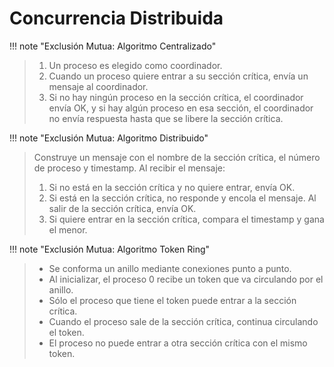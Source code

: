 # Concurrencia Distribuida

!!! note "Exclusión Mutua: Algoritmo Centralizado"
> 1. Un proceso es elegido como coordinador.
> 2. Cuando un proceso quiere entrar a su sección crítica, envía un mensaje al coordinador.
> 3. Si no hay ningún proceso en la sección crítica, el coordinador envía OK, y si hay algún proceso en esa sección, el coordinador no envía respuesta hasta que se libere la sección crítica.


!!! note "Exclusión Mutua: Algoritmo Distribuido"
> Construye un mensaje con el nombre de la sección crítica, el número de proceso y timestamp. Al recibir el mensaje:
> 1. Si no está en la sección crítica y no quiere entrar, envía OK.
> 2. Si está en la sección crítica, no responde y encola el mensaje. Al salir de la sección crítica, envía OK.
> 3. Si quiere entrar en la sección crítica, compara el timestamp y gana el menor.


!!! note "Exclusión Mutua: Algoritmo Token Ring"
> - Se conforma un anillo mediante conexiones punto a punto.
> - Al inicializar, el proceso 0 recibe un token que va circulando por el anillo.
> - Sólo el proceso que tiene el token puede entrar a la sección crítica.
> - Cuando el proceso sale de la sección crítica, continua circulando el token.
> - El proceso no puede entrar a otra sección crítica con el mismo token.

